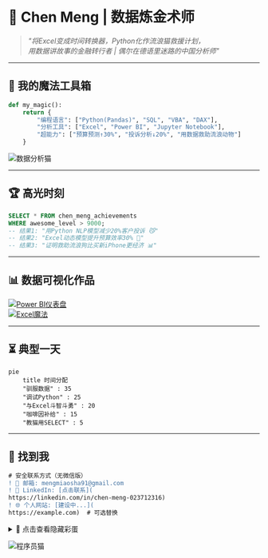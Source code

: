 # 🦉 Chen Meng | 数据炼金术师

> *"将Excel变成时间转换器，Python化作流浪猫救援计划，  
> 用数据讲故事的金融转行者 | 偶尔在德语里迷路的中国分析师"*

---

## 🎩 **我的魔法工具箱**
```python
def my_magic():
    return {
        "编程语言": ["Python(Pandas)", "SQL", "VBA", "DAX"],
        "分析工具": ["Excel", "Power BI", "Jupyter Notebook"],
        "超能力": ["预算预测↑30%", "投诉分析↓20%", "用数据救助流浪动物"]
    }
```

![数据分析猫](https://media.giphy.com/media/LMcB8XospGZO8UQq87/giphy.gif)

---

## 🏆 **高光时刻**
```sql
SELECT * FROM chen_meng_achievements 
WHERE awesome_level > 9000;
-- 结果1: "用Python NLP模型减少20%客户投诉 😼"
-- 结果2: "Excel动态模型提升预算效率30% 💸"
-- 结果3: "证明救助流浪狗比买新iPhone更经济 📊"
```

---

## 📊 **数据可视化作品**
[![Power BI仪表盘](https://img.shields.io/badge/-我的神奇仪表盘-yellow?logo=powerbi)](https://example.com)  
[![Excel魔法](https://media.giphy.com/media/3o7TKsQ8UQZrJvxW7S/giphy.gif)](https://example.com)

---

## ⏳ **典型一天**
```mermaid
pie
    title 时间分配
    "驯服数据" : 35
    "调试Python" : 25
    "与Excel斗智斗勇" : 20
    "咖啡因补给" : 15
    "教猫用SELECT" : 5
```

---

## 📮 **找到我**
```diff
# 安全联系方式（无微信版）
! 📧 邮箱: mengmiaosha91@gmail.com  
! 💼 LinkedIn: [点击联系](
https://linkedin.com/in/chen-meng-023712316)
! 🌐 个人网站: [建设中...](
https://example.com)  # 可选替换
```

<details>
<summary>🎁 点击查看隐藏彩蛋</summary>

```python
print("秘密技能解锁：")
easter_eggs = [
    "用Excel绘制像素画",
    "用VBA自动回复老板邮件",
    "用SQL分析猫咪饮食习惯"
]
for egg in easter_eggs:
    print(f"🔐 {egg}")
```
</details>

![程序员猫](https://media.giphy.com/media/OmK8lulOMQ9XO/giphy.gif)
